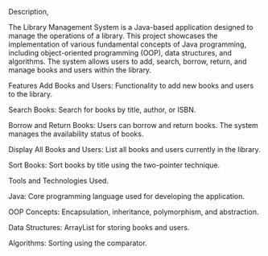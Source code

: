Description,

The Library Management System is a Java-based application designed to manage the operations of a library. This project showcases the implementation of various fundamental concepts of Java programming, including object-oriented programming (OOP), data structures, and algorithms. The system allows users to add, search, borrow, return, and manage books and users within the library.

Features
Add Books and Users: Functionality to add new books and users to the library.

Search Books: Search for books by title, author, or ISBN.

Borrow and Return Books: Users can borrow and return books. The system manages the availability status of books.

Display All Books and Users: List all books and users currently in the library.

Sort Books: Sort books by title using the two-pointer technique.

Tools and Technologies Used.

Java: Core programming language used for developing the application.

OOP Concepts: Encapsulation, inheritance, polymorphism, and abstraction.

Data Structures: ArrayList for storing books and users.

Algorithms: Sorting using the comparator.
